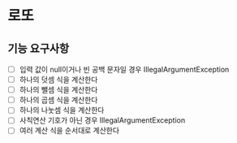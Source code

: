 # 로또

## 기능 요구사항

- [ ] 입력 값이 null이거나 빈 공백 문자일 경우 IllegalArgumentException
- [ ] 하나의 덧셈 식을 계산한다
- [ ] 하나의 뺄셈 식을 계산한다
- [ ] 하나의 곱셈 식을 계산한다
- [ ] 하나의 나눗셈 식을 계산한다
- [ ] 사칙연산 기호가 아닌 경우 IllegalArgumentException
- [ ] 여러 계산 식을 순서대로 계산한다
